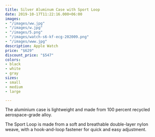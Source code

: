 ```yaml
---
title: Silver Aluminum Case with Sport Loop
date: 2019-10-17T11:22:16.000+06:00
images:
- "/images/ww.jpg"
- "/images/w.jpg"
- "/images/5.png"
- "/images/watch-s6-kf-ecg-202009.png"
- "/images/www.jpg"
description: Apple Watch
price: "$629"
discount_price: "$547"
colors:
- black
- white
- gray
sizes:
- small
- medium
- large

---
```

The aluminium case is lightweight and made from 100 percent recycled aerospace-grade alloy.

The Sport Loop is made from a soft and breathable double-layer nylon weave, with a hook-and-loop fastener for quick and easy adjustment.